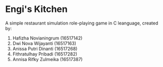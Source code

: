 # Engi's Kitchen
A simple restaurant simulation role-playing game in C leanguage, created by:

1. Hafizha Novianingrum (16517142)
2. Dwi Nova Wijayanti (16517163)
3. Anissa Putri Dinanti (16517268)
4. Fithratulhay Pribadi (16517282)
5. Annisa Rifky Zulmeika	(16517387)
